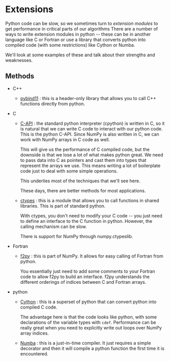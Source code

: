 # Extensions

Python code can be slow, so we sometimes turn to _extension modules_ to
get performance in critical parts of our algorithms There are a number
of ways to write extension modules in python -- these can be in
another language like C or Fortran or use a library that converts
python into compiled code (with some restrictions) like Cython or
Numba.

We'll look at some examples of these and talk about their strengths
and weaknesses.


## Methods

* C++

  * [pybind11](https://github.com/pybind/pybind11) : this is a
    header-only library that allows you to call C++ functions directly
    from python.

* C

  * [C-API](https://docs.python.org/3/c-api/index.html) : the
    standard python interpreter (cpython) is written in C, so it is
    natural that we can write C code to interact with our python code.
    This is the python C-API.  Since NumPy is also written in C, we
    can work with NumPy arrays in C code as well.

    This will give us the performance of C compiled code, but the
    downside is that we lose a lot of what makes python great.  We
    need to pass data into C as pointers and cast them into types that
    represent the arrays we use.  This means writing a lot of
    boilerplate code just to deal with some simple operations.

    This underlies most of the techniques that we'll see here.

    These days, there are better methods for most applications.

  * [ctypes](https://docs.python.org/3/library/ctypes.html) : this
    is a module that allows you to call functions in shared libraries.
    This is part of standard python.

    With ctypes, you don't need to modify your C code -- you just need to
    define an interface to the C function in python.  However, the calling
    mechanism can be slow.

    There is support for NumPy through numpy.ctypeslib.

* Fortran

  * [f2py](https://numpy.org/doc/stable/f2py/) : this is part of
    NumPy.  It allows for easy calling of Fortran from python.

    You essentially just need to add some comments to your Fortran
    code to allow f2py to build an interface.  f2py understands the
    different orderings of indices between C and Fortran arrays.

* python

  * [Cython](https://cython.org/) : this is a superset of python that can convert python into
    compiled C code.

    The advantage here is that the code looks like python, with some
    declarations of the variable types with `cdef`.  Performance can be
    really great when you need to explicitly write out loops over
    NumPy array indices.

  * [Numba](https://numba.pydata.org/) : this is a just-in-time
    compiler.  It just requires a simple decorator and then it will
    compile a python function the first time it is encountered.

